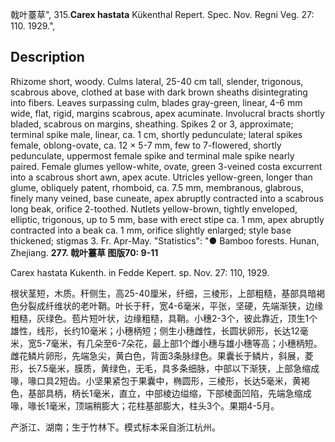 戟叶薹草",
315.**Carex hastata** Kükenthal Repert. Spec. Nov. Regni Veg. 27: 110. 1929.",

## Description
Rhizome short, woody. Culms lateral, 25-40 cm tall, slender, trigonous, scabrous above, clothed at base with dark brown sheaths disintegrating into fibers. Leaves surpassing culm, blades gray-green, linear, 4-6 mm wide, flat, rigid, margins scabrous, apex acuminate. Involucral bracts shortly bladed, scabrous on margins, sheathing. Spikes 2 or 3, approximate; terminal spike male, linear, ca. 1 cm, shortly pedunculate; lateral spikes female, oblong-ovate, ca. 12 × 5-7 mm, few to 7-flowered, shortly pedunculate, uppermost female spike and terminal male spike nearly paired. Female glumes yellow-white, ovate, green 3-veined costa excurrent into a scabrous short awn, apex acute. Utricles yellow-green, longer than glume, obliquely patent, rhomboid, ca. 7.5 mm, membranous, glabrous, finely many veined, base cuneate, apex abruptly contracted into a scabrous long beak, orifice 2-toothed. Nutlets yellow-brown, tightly enveloped, elliptic, trigonous, up to 5 mm, base with erect stipe ca. 1 mm, apex abruptly contracted into a beak ca. 1 mm, orifice slightly enlarged; style base thickened; stigmas 3. Fr. Apr-May.
  "Statistics": "● Bamboo forests. Hunan, Zhejiang.
**277. 戟叶薹草 图版70: 9-11**

Carex hastata Kukenth. in Fedde Kepert. sp. Nov. 27: 110, 1929.

根状茎短，木质。秆侧生，高25-40厘米，纤细，三棱形，上部粗糙，基部具暗褐色分裂成纤维状的老叶鞘。叶长于秆，宽4-6毫米，平张，坚硬，先端渐狭，边缘粗糙，灰绿色。苞片短叶状，边缘粗糙，具鞘。小穗2-3个，彼此靠近，顶生1个雄性，线形，长约10毫米；小穗柄短；侧生小穗雌性，长圆状卵形，长达12毫米，宽5-7毫米，有几朵至6-7朵花，最上部1个雌小穗与雄小穗等高；小穗柄短。雌花鳞片卵形，先端急尖，黄白色，背面3条脉绿色。果囊长于鳞片，斜展，菱形，长7.5毫米，膜质，黄绿色，无毛，具多条细脉，中部以下渐狭，上部急缩成喙，喙口具2短齿。小坚果紧包于果囊中，椭圆形，三棱形，长达5毫米，黄褐色，基部具柄，柄长1毫米，直立，中部棱边缢缩，下部棱面凹陷，先端急缩成喙，喙长1毫米，顶端稍膨大；花柱基部膨大，柱头3个。果期4-5月。

产浙江、湖南；生于竹林下。模式标本采自浙江杭州。
